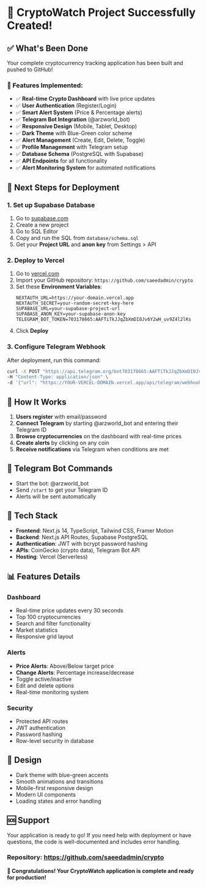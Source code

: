 # 🎉 CryptoWatch Project Successfully Created!

## ✅ What's Been Done

Your complete cryptocurrency tracking application has been built and pushed to GitHub!

### 🌟 Features Implemented:
- ✅ **Real-time Crypto Dashboard** with live price updates
- ✅ **User Authentication** (Register/Login)
- ✅ **Smart Alert System** (Price & Percentage alerts)
- ✅ **Telegram Bot Integration** (@arzworld_bot)
- ✅ **Responsive Design** (Mobile, Tablet, Desktop)
- ✅ **Dark Theme** with Blue-Green color scheme
- ✅ **Alert Management** (Create, Edit, Delete, Toggle)
- ✅ **Profile Management** with Telegram setup
- ✅ **Database Schema** (PostgreSQL with Supabase)
- ✅ **API Endpoints** for all functionality
- ✅ **Alert Monitoring System** for automated notifications

## 🚀 Next Steps for Deployment

### 1. Set up Supabase Database
1. Go to [supabase.com](https://supabase.com)
2. Create a new project
3. Go to SQL Editor
4. Copy and run the SQL from `database/schema.sql`
5. Get your **Project URL** and **anon key** from Settings > API

### 2. Deploy to Vercel
1. Go to [vercel.com](https://vercel.com)
2. Import your GitHub repository: `https://github.com/saeedadmin/crypto`
3. Set these **Environment Variables**:
   ```
   NEXTAUTH_URL=https://your-domain.vercel.app
   NEXTAUTH_SECRET=your-random-secret-key-here
   SUPABASE_URL=your-supabase-project-url
   SUPABASE_ANON_KEY=your-supabase-anon-key
   TELEGRAM_BOT_TOKEN=703178665:AAFTiTkJJqZbXmDI0Jv6Y2wH_uv9Z4l2lKs
   ```
4. Click **Deploy**

### 3. Configure Telegram Webhook
After deployment, run this command:
```bash
curl -X POST "https://api.telegram.org/bot703178665:AAFTiTkJJqZbXmDI0Jv6Y2wH_uv9Z4l2lKs/setWebhook" \
-H "Content-Type: application/json" \
-d '{"url": "https://YOUR-VERCEL-DOMAIN.vercel.app/api/telegram/webhook"}'
```

## 🎯 How It Works

1. **Users register** with email/password
2. **Connect Telegram** by starting @arzworld_bot and entering their Telegram ID
3. **Browse cryptocurrencies** on the dashboard with real-time prices
4. **Create alerts** by clicking on any coin
5. **Receive notifications** via Telegram when conditions are met

## 📱 Telegram Bot Commands
- Start the bot: @arzworld_bot
- Send `/start` to get your Telegram ID
- Alerts will be sent automatically

## 🔧 Tech Stack
- **Frontend**: Next.js 14, TypeScript, Tailwind CSS, Framer Motion
- **Backend**: Next.js API Routes, Supabase PostgreSQL
- **Authentication**: JWT with bcrypt password hashing
- **APIs**: CoinGecko (crypto data), Telegram Bot API
- **Hosting**: Vercel (Serverless)

## 📊 Features Details

### Dashboard
- Real-time price updates every 30 seconds
- Top 100 cryptocurrencies
- Search and filter functionality
- Market statistics
- Responsive grid layout

### Alerts
- **Price Alerts**: Above/Below target price
- **Change Alerts**: Percentage increase/decrease
- Toggle active/inactive
- Edit and delete options
- Real-time monitoring system

### Security
- Protected API routes
- JWT authentication
- Password hashing
- Row-level security in database

## 🎨 Design
- Dark theme with blue-green accents
- Smooth animations and transitions
- Mobile-first responsive design
- Modern UI components
- Loading states and error handling

## 🆘 Support
Your application is ready to go! If you need help with deployment or have questions, the code is well-documented and includes error handling.

### Repository: https://github.com/saeedadmin/crypto

**🎊 Congratulations! Your CryptoWatch application is complete and ready for production!**